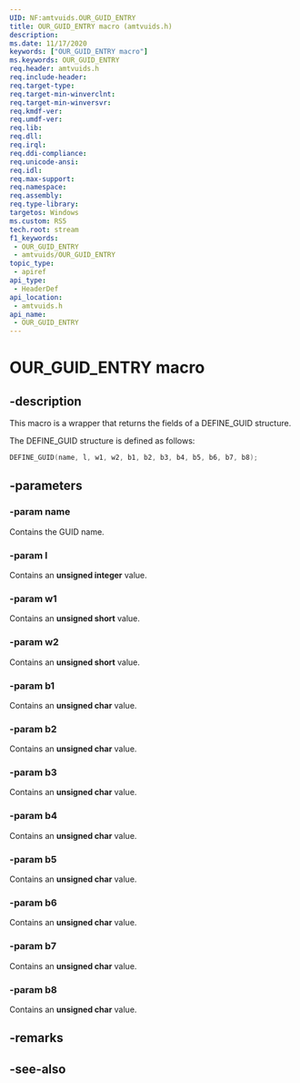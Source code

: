```yaml
---
UID: NF:amtvuids.OUR_GUID_ENTRY
title: OUR_GUID_ENTRY macro (amtvuids.h)
description: 
ms.date: 11/17/2020
keywords: ["OUR_GUID_ENTRY macro"]
ms.keywords: OUR_GUID_ENTRY
req.header: amtvuids.h
req.include-header: 
req.target-type: 
req.target-min-winverclnt: 
req.target-min-winversvr: 
req.kmdf-ver: 
req.umdf-ver: 
req.lib: 
req.dll: 
req.irql: 
req.ddi-compliance: 
req.unicode-ansi: 
req.idl: 
req.max-support: 
req.namespace: 
req.assembly: 
req.type-library: 
targetos: Windows
ms.custom: RS5
tech.root: stream
f1_keywords:
 - OUR_GUID_ENTRY
 - amtvuids/OUR_GUID_ENTRY
topic_type:
 - apiref
api_type:
 - HeaderDef
api_location:
 - amtvuids.h
api_name:
 - OUR_GUID_ENTRY
---
```


# OUR_GUID_ENTRY macro

## -description

This macro is a wrapper that returns the fields of a DEFINE_GUID structure.

The DEFINE_GUID structure is defined as follows:

```cpp
DEFINE_GUID(name, l, w1, w2, b1, b2, b3, b4, b5, b6, b7, b8);
```

## -parameters

### -param name

Contains the GUID name.

### -param l

Contains an **unsigned integer** value.

### -param w1

Contains an **unsigned short** value.

### -param w2

Contains an **unsigned short** value.

### -param b1

Contains an **unsigned char** value.

### -param b2

Contains an **unsigned char** value.

### -param b3

Contains an **unsigned char** value.

### -param b4

Contains an **unsigned char** value.

### -param b5

Contains an **unsigned char** value.

### -param b6

Contains an **unsigned char** value.

### -param b7

Contains an **unsigned char** value.

### -param b8

Contains an **unsigned char** value.

## -remarks

## -see-also
